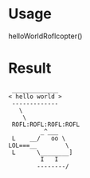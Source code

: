 # Usage
helloWorldRoflcopter()
# Result
```
 _____________
< hello world >
 -------------
   \
    \
 ROFL:ROFL:ROFL:ROFL
         _^___
 L    __/   oo \    
LOL===__        \ 
 L      \________]
         I   I    
        --------/
```
